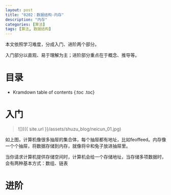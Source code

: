 ```yaml
---
layout: post
title: "0202：数据结构-内存"
description: "内存"
categories: [算法]
tags: [算法, 数据结构]
---
```


本文依照学习难度，分成入门、进阶两个部分。

入门部分以直观、易于理解为主；进阶部分重点在于概念、推导等。

# 目录

* Kramdown table of contents
{:toc .toc}

# 入门 

> ![]({{ site.url }}/assets/shuzu_blog/neicun_01.jpg)

如上图，计算机像很多抽屉的集合体，每个抽屉都有地址，比如feoffeed。内存像一个个抽屉，将数据存储到内存，就像将伞和兔子放进抽屉里。

当你请求计算机提供存储空间时，计算机会给一个存储地址，当存储多项数据时，会有两种基本方式：数组、链表

# 进阶 



[^1]: 参考文献.
[1] 算法图解 Aditya Bhargava (作者) 袁国忠 (译者)
